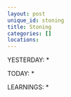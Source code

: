 ```yaml
---
layout: post
unique_id: stoning
title: Stoning
categories: []
locations: 
---
```


YESTERDAY:
* 

TODAY:
* 

LEARNINGS:
* 
